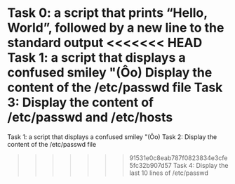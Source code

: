 Task 0: a script that prints “Hello, World”, followed by a new line to the standard output
<<<<<<< HEAD
 Task 1: a script that displays a confused smiley "(Ôo)
Display the content of the /etc/passwd file
Task 3: Display the content of /etc/passwd and /etc/hosts
=======
Task 1: a script that displays a confused smiley "(Ôo)
Task 2: Display the content of the /etc/passwd file
>>>>>>> 91531e0c8eab787f0823834e3cfe5fc32b907d57
Task 4: Display the last 10 lines of /etc/passwd
